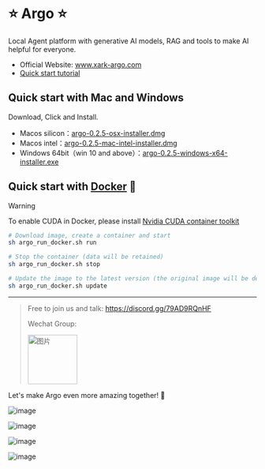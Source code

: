 # ⭐ Argo ⭐
Local Agent platform with generative AI models, RAG and tools to make AI helpful for everyone.
- Official Website: www.xark-argo.com
- [Quick start tutorial](https://docs.xark-argo.com/getting-started)

## Quick start with Mac and Windows
Download, Click and Install.
 
- Macos silicon：[argo-0.2.5-osx-installer.dmg](https://github.com/xark-argo/argo/releases/download/v0.2.5/argo-0.2.5-osx-installer.dmg)
- Macos intel：[argo-0.2.5-mac-intel-installer.dmg](https://github.com/xark-argo/argo/releases/download/v0.2.5/argo-0.2.5-mac-intel-installer.dmg)
- Windows 64bit（win 10 and above）：[argo-0.2.5-windows-x64-installer.exe](https://github.com/xark-argo/argo/releases/download/v0.2.5/argo-0.2.5-windows-installer.exe)


## Quick start with [Docker](https://www.docker.com/) 🐳

> [!WARNING]  
> To enable CUDA in Docker, please install 
> [Nvidia CUDA container toolkit](https://docs.nvidia.com/dgx/nvidia-container-runtime-upgrade/)


  ```bash
  # Download image, create a container and start
  sh argo_run_docker.sh run
  
  # Stop the container (data will be retained)
  sh argo_run_docker.sh stop
  
  # Update the image to the latest version (the original image will be deleted)
  sh argo_run_docker.sh update
  ```

---
> Free to join us and talk: https://discord.gg/79AD9RQnHF
> 
> Wechat Group:
>
> <img src="https://github.com/user-attachments/assets/36829f68-90a4-4c65-a770-c8e1669ae257" alt="图片" style="width:100px;height:100px;">

Let's make Argo even more amazing together! 💪

![image](https://github.com/user-attachments/assets/26aa3d81-9e4e-43b5-abb5-09dc2699d001)

![image](https://github.com/user-attachments/assets/4e4d6413-c821-43d1-ab8f-75eb65b60539)

![image](https://github.com/user-attachments/assets/9e2a069f-7a22-498d-a24d-ee7d4ca7ace0)

![image](https://github.com/user-attachments/assets/57ce6ead-cda8-4493-8a0d-f827ba1d8194)
